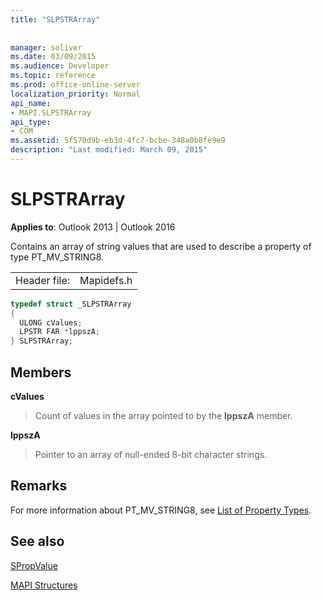 ```yaml
---
title: "SLPSTRArray"
 
 
manager: soliver
ms.date: 03/09/2015
ms.audience: Developer
ms.topic: reference
ms.prod: office-online-server
localization_priority: Normal
api_name:
- MAPI.SLPSTRArray
api_type:
- COM
ms.assetid: 5f570d9b-eb3d-4fc7-bcbe-348a0b8fe9e9
description: "Last modified: March 09, 2015"
---
```


# SLPSTRArray

  
  
**Applies to**: Outlook 2013 | Outlook 2016 
  
Contains an array of string values that are used to describe a property of type PT_MV_STRING8.
  
|||
|:-----|:-----|
|Header file:  <br/> |Mapidefs.h  <br/> |
   
```cpp
typedef struct _SLPSTRArray
{
  ULONG cValues;
  LPSTR FAR *lppszA;
} SLPSTRArray;

```

## Members

 **cValues**
  
> Count of values in the array pointed to by the **lppszA** member. 
    
 **lppszA**
  
> Pointer to an array of null-ended 8-bit character strings.
    
## Remarks

For more information about PT_MV_STRING8, see [List of Property Types](property-types.md).
  
## See also



[SPropValue](spropvalue.md)


[MAPI Structures](mapi-structures.md)

